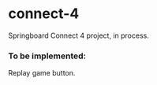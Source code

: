 # connect-4

Springboard Connect 4 project, in process.

### To be implemented: 

Replay game button.
